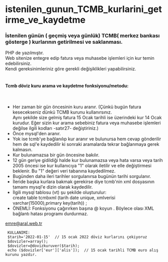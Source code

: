 # istenilen_gunun_TCMB_kurlarini_getirme_ve_kaydetme
<h3>İstenilen günün ( geçmiş veya günlük) TCMB( merkez bankası gösterge ) kurlarının getirilmesi ve saklanması.</h3>
PHP de yazılmıştır.<br> 
Web sitenize entegre edip fatura veya muhasebe işlemleri için kur temin edebilirsiniz.<br>
Kendi gereksinimleriniz göre gerekli değişiklikleri yapabilirsiniz.<br><br>

<h4>Tcmb  döviz kuru arama ve kaydetme fonksiyonu/metodu:</h4> <br>
<ul>
<li>Her zaman bir gün öncesinin kuru aranır. (Çünkü bugün fatura kesecekseniz dünkü TCMB kurunu kullanırsınız.</li>
Aynı şekilde size gelmiş fatura 15 Ocak tarihli ise üzerindeki kur 14 Ocak kurudur.
Eğer sizin kur arama sebebiniz fatura veya muhasebe işlemleri değilse ilgili kodları -satır27- değiştiriniz.)</li>  
<li>Önce mysql'den aranır.</li>
<li>Yok ise tcmb'ye bağlanılıp kur aranır ve bulunursa hem cevap gönderilir hem de sql'e kaydedilir ki
sonraki aramalarda tekrar bağlanmaya gerek kalmasın.</li>
<li>Kur bulunamazsa bir gün öncesine bakılır.</li>
<li>12 gün geriye gidildiği halde kur bulunamazsa veya hata varsa veya tarih 2005 öncesi ise kur kullanıcıya "1" olarak iletilir
ve elle değiştirmesi beklenir. Bu "1" değeri veri tabanına kaydedilmez.</li>
<li>Bugünden daha ileri tarihler sorgulanırsa  bugünün tarihi sorgulanır.</li>
<li>İleride başka kurlara bakmak gerekirse diye tcmb'nin xml dosyasının tamamı mysql'e dizin olarak kaydedilir.</li>
<li>İlgili mysql tablosu (vt) şu şekilde oluşturulur:<br>
create table tcmbxml (tarih date unique, xmlverisi varchar(15000),primary key(tarih)) ;</li>
<li>ÖNEMLİ: Fonksiyonu çağırırken başına @ koyun . Böylece olası XML bağlantı hatası programı durdurmaz.</li>
</ul>
<u>emre@aral.web.tr</u><br>
     
     KULLANIMI: 
     $tarih='2022-01-15'  // 15 ocak 2022 döviz kurlarını çekiyoruz
     $dovizler=array();
     $dovizler=@dovizkuruver($tarih); 
     echo ($dovizler['eur']['alis']);  // 15 ocak tarihli TCMB euro alış kurunu yazdır. 
  
